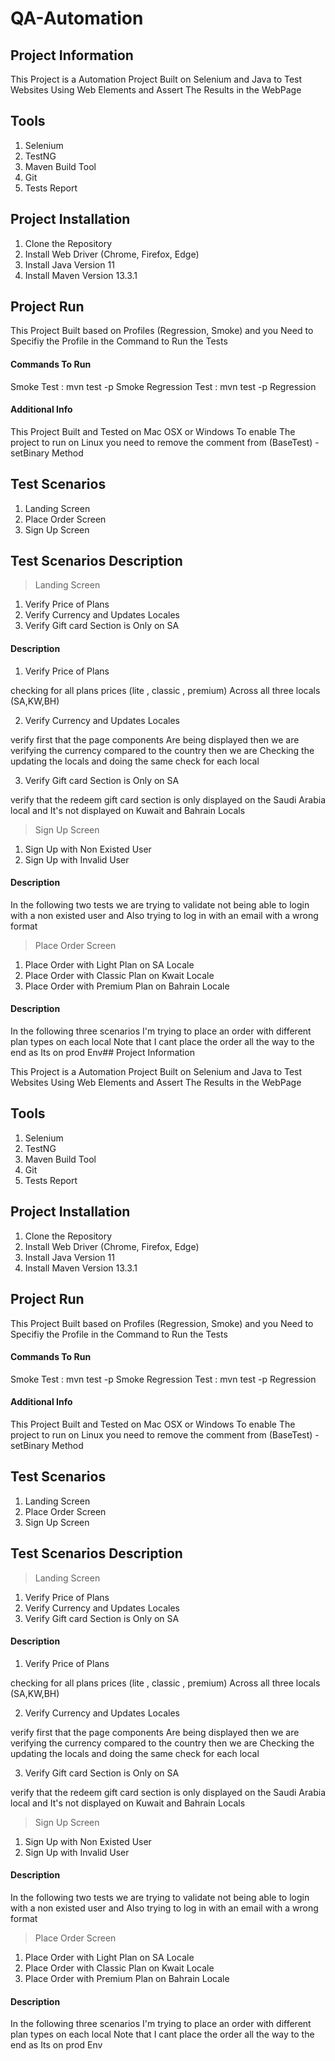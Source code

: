 # QA-Automation

## Project Information

This Project is a Automation Project Built on Selenium and Java to Test Websites Using Web Elements and Assert The Results in the WebPage

## Tools
 
1. Selenium
2. TestNG
3. Maven Build Tool
4. Git 
5. Tests Report

## Project Installation

1. Clone the Repository
2. Install Web Driver (Chrome, Firefox, Edge)
3. Install Java Version 11
4. Install Maven Version 13.3.1

## Project Run

This Project Built based on Profiles (Regression, Smoke) and you Need to Specifiy the Profile in the Command
to Run the Tests

#### Commands To Run


Smoke Test : mvn test -p Smoke
Regression Test : mvn test -p Regression


#### Additional Info

This Project Built and Tested on Mac OSX or Windows
To enable The project to run on Linux you need to remove the comment from (BaseTest) - setBinary Method

## Test Scenarios

1. Landing Screen
2. Place Order Screen
3. Sign Up Screen


## Test Scenarios Description

> Landing Screen

1. Verify Price of Plans
2. Verify Currency and Updates Locales
3. Verify Gift card Section is Only on SA

#### Description

1. Verify Price of Plans

checking for all plans prices (lite , classic , premium) Across all three locals (SA,KW,BH)‏


2. Verify Currency and Updates Locales

verify first that the page components Are being displayed then we are verifying the currency compared to the country then we are
Checking the updating the locals and doing the same check for each local‏


3. Verify Gift card Section is Only on SA

verify that the redeem gift card section is only displayed on the Saudi Arabia local and It's not displayed on Kuwait and Bahrain Locals‏


> Sign Up Screen

1. Sign Up with Non Existed User
2. Sign Up with Invalid User

#### Description

In the following two tests we are trying to validate not being able to login with a non existed user and
Also trying to log in with an email with a wrong format‏



> Place Order Screen

1. Place Order with Light Plan on SA Locale
2. Place Order with Classic Plan on Kwait Locale
3. Place Order with Premium Plan on Bahrain Locale

#### Description

In the following three scenarios I'm trying to place an order with different plan types on each local
Note that I cant place the order all the way to the end as Its on prod Env‏## Project Information

This Project is a Automation Project Built on Selenium and Java to Test Websites Using Web Elements and Assert The Results in the WebPage

## Tools
 
1. Selenium
2. TestNG
3. Maven Build Tool
4. Git 
5. Tests Report

## Project Installation

1. Clone the Repository
2. Install Web Driver (Chrome, Firefox, Edge)
3. Install Java Version 11
4. Install Maven Version 13.3.1

## Project Run

This Project Built based on Profiles (Regression, Smoke) and you Need to Specifiy the Profile in the Command
to Run the Tests

#### Commands To Run


Smoke Test : mvn test -p Smoke
Regression Test : mvn test -p Regression


#### Additional Info

This Project Built and Tested on Mac OSX or Windows
To enable The project to run on Linux you need to remove the comment from (BaseTest) - setBinary Method

## Test Scenarios

1. Landing Screen
2. Place Order Screen
3. Sign Up Screen


## Test Scenarios Description

> Landing Screen

1. Verify Price of Plans
2. Verify Currency and Updates Locales
3. Verify Gift card Section is Only on SA

#### Description

1. Verify Price of Plans

checking for all plans prices (lite , classic , premium) Across all three locals (SA,KW,BH)‏


2. Verify Currency and Updates Locales

verify first that the page components Are being displayed then we are verifying the currency compared to the country then we are
Checking the updating the locals and doing the same check for each local‏


3. Verify Gift card Section is Only on SA

verify that the redeem gift card section is only displayed on the Saudi Arabia local and It's not displayed on Kuwait and Bahrain Locals‏


> Sign Up Screen

1. Sign Up with Non Existed User
2. Sign Up with Invalid User

#### Description

In the following two tests we are trying to validate not being able to login with a non existed user and
Also trying to log in with an email with a wrong format‏



> Place Order Screen

1. Place Order with Light Plan on SA Locale
2. Place Order with Classic Plan on Kwait Locale
3. Place Order with Premium Plan on Bahrain Locale

#### Description

In the following three scenarios I'm trying to place an order with different plan types on each local
Note that I cant place the order all the way to the end as Its on prod Env‏
